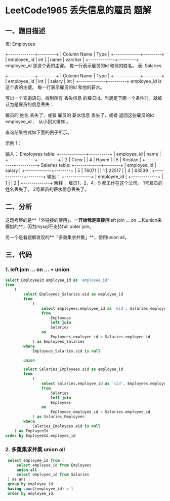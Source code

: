 # LeetCode1965 丢失信息的雇员 题解

## 一、题目描述

表: Employees

+-------------+---------+
| Column Name | Type    |
+-------------+---------+
| employee_id | int     |
| name        | varchar |
+-------------+---------+
employee_id 是这个表的主键。
每一行表示雇员的id 和他的姓名。
表: Salaries

+-------------+---------+
| Column Name | Type    |
+-------------+---------+
| employee_id | int     |
| salary      | int     |
+-------------+---------+
employee_id is 这个表的主键。
每一行表示雇员的id 和他的薪水。


写出一个查询语句，找到所有 丢失信息 的雇员id。当满足下面一个条件时，就被认为是雇员的信息丢失：

雇员的 姓名 丢失了，或者
雇员的 薪水信息 丢失了，或者
返回这些雇员的id  employee_id ， 从小到大排序 。

查询结果格式如下面的例子所示。

 

示例 1：

输入：
Employees table:
+-------------+----------+
| employee_id | name     |
+-------------+----------+
| 2           | Crew     |
| 4           | Haven    |
| 5           | Kristian |
+-------------+----------+
Salaries table:
+-------------+--------+
| employee_id | salary |
+-------------+--------+
| 5           | 76071  |
| 1           | 22517  |
| 4           | 63539  |
+-------------+--------+
输出：
+-------------+
| employee_id |
+-------------+
| 1           |
| 2           |
+-------------+
解释：
雇员1，2，4，5 都工作在这个公司。
1号雇员的姓名丢失了。
2号雇员的薪水信息丢失了。



## 二、分析

这题考察的是**「外链接的使用」**。一开始我是直接**用left join ... on ...和union来模拟的**，因为mysql不支持full outer join。

另一个是看题解发现的**「多重集求并集」**，使用union all。

## 三、代码

### 1. left join ... on ... + union

```sql
select EmployeeId.employee_id as 'employee_id'
from 
    (
        select Employees_Salaries.eid as employee_id
        from 
            (
                select Employees.employee_id as 'eid', Salaries.employee_id as 'sid'
                from
                    Employees
                    left join
                    Salaries
                on
                    Employees.employee_id = Salaries.employee_id
            ) as Employees_Salaries
        where
            Employees_Salaries.sid is null

        union

        select Salaries_Employees.sid as employee_id
        from 
            (
                select Salaries.employee_id as 'sid', Employees.employee_id as 'eid'
                from
                    Salaries
                    left join
                    Employees
                on
                    Employees.employee_id = Salaries.employee_id
            ) as Salaries_Employees
        where 
            Salaries_Employees.eid is null
    ) as EmployeeId
order by EmployeeId.employee_id
```

### 2. 多重集求并集 union all

```sql
 select employee_id from (
     select employee_id from Employees
     union all
     select employee_id from Salaries
 ) as ans
 group by employee_id
 having count(employee_id) = 1
 order by employee_id;
```

